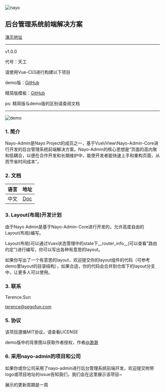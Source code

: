 ![nayo](https://raw.githubusercontent.com/Terencesun/nayo-admin/image/logo.png)

## 后台管理系统前端解决方案


[演示地址](http://www.bilibili.com)

---
v1.0.0

代号：天工

请使用Vue-Cli3进行构建以下项目

demo版：[GitHub](https://github.com/nayo-project/nayo-admin)

精简版模板：[GitHub](https://github.com/nayo-project/nayo-admin-simple)

ps: 精简版与demo版的区别请查阅文档

---
![demo](https://github.com/nayo-project/nayo-admin/image/demo.png)

### 1. 简介
Nayo-Admin是Nayo Project的成员之一，基于Vue\iView\Nayo-Admin-Core进行开发的后台管理系统前端解决方案。Nayo-Admin的核心思想是“页面的高内聚和低耦合，以便在合作开发和长期维护中，能使开发者能快速上手和重构页面，从而节省时间成本”。

### 2. 文档

语言 | 地址
:-: | :-:
中文 | [Doc](https://note.youdao.com/)

### 3. Layout(布局)开发计划
由于Nayo Admin是基于Nayo-Admin-Core进行开发的，允许高度自由的Layout(布局)编写。

Layout(布局)可以通过Vuex状态管理中的state下__router_info__(可以查看"路由约定")进行编写，你可以写出各种有意思的layout。

如果你写出了一个有意思的layout，欢迎提交你的layout组件的代码（可参考demo里layout的目录结构），如果合适，你的代码会合并到仓库下的layout分支中，让更多人可以使用。

### 3. 联系

Terence.Sun

terence@segofun.com


### 5. 协议
该项目遵循MIT协议，请查看LICENSE

demo版中的背景图以获取作者授权，作者[@渺渺](https://space.bilibili.com/29308962)

### 6. 采用nayo-admin的项目和公司

如果你或你公司采用了nayo-admin进行后台管理系统前端开发，欢迎提交附带logo或项目地址的issue告知我们，我们会在这里展示该项目~

展示的更新周期是一周